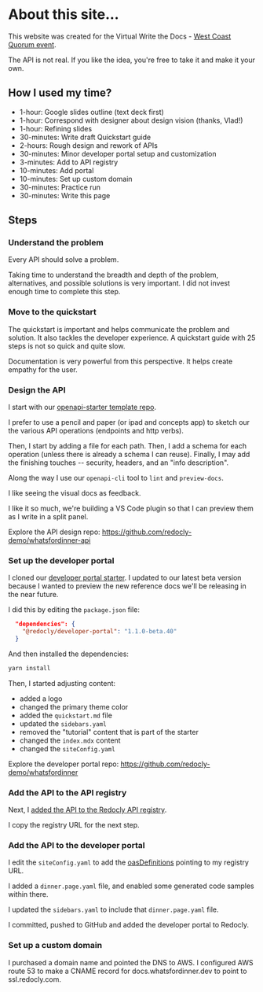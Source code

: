 # About this site...

This website was created for the Virtual Write the Docs - [West Coast Quorum event](https://www.meetup.com/virtual-write-the-docs-west-coast-quorum/events/278612979/).

The API is not real.
If you like the idea, you're free to take it and make it your own.

## How I used my time?

- 1-hour: Google slides outline (text deck first)
- 1-hour: Correspond with designer about design vision (thanks, Vlad!)
- 1-hour: Refining slides
- 30-minutes: Write draft Quickstart guide
- 2-hours: Rough design and rework of APIs
- 30-minutes: Minor developer portal setup and customization
- 3-minutes: Add to API registry
- 10-minutes: Add portal
- 10-minutes: Set up custom domain
- 30-minutes: Practice run
- 30-minutes: Write this page

## Steps

### Understand the problem

Every API should solve a problem.

Taking time to understand the breadth and depth of the problem, alternatives, and possible solutions is very important.
I did not invest enough time to complete this step.

### Move to the quickstart

The quickstart is important and helps communicate the problem and solution.
It also tackles the developer experience.
A quickstart guide with 25 steps is not so quick and quite slow.

Documentation is very powerful from this perspective.
It helps create empathy for the user.

### Design the API

I start with our [openapi-starter template repo](https://github.com/Redocly/openapi-starter).

I prefer to use a pencil and paper (or ipad and concepts app) to sketch our the various API operations (endpoints and http verbs).

Then, I start by adding a file for each path.
Then, I add a schema for each operation (unless there is already a schema I can reuse).
Finally, I may add the finishing touches -- security, headers, and an "info description".

Along the way I use our `openapi-cli` tool to `lint` and `preview-docs`.

I like seeing the visual docs as feedback.

I like it so much, we're building a VS Code plugin so that I can preview them as I write in a split panel.

Explore the API design repo: https://github.com/redocly-demo/whatsfordinner-api

### Set up the developer portal

I cloned our [developer portal starter](https://github.com/Redocly/developer-portal-starter).
I updated to our latest beta version because I wanted to preview the new reference docs we'll be releasing in the near future.

I did this by editing the `package.json` file:

```json
  "dependencies": {
    "@redocly/developer-portal": "1.1.0-beta.40"
  }
```
And then installed the dependencies:

```sh
yarn install
```

Then, I started adjusting content:

- added a logo
- changed the primary theme color
- added the `quickstart.md` file
- updated the `sidebars.yaml`
- removed the "tutorial" content that is part of the starter
- changed the `index.mdx` content
- changed the `siteConfig.yaml`

Explore the developer portal repo: https://github.com/redocly-demo/whatsfordinner

### Add the API to the API registry

Next, I [added the API to the Redocly API registry](https://redoc.ly/docs/workflows/api-registry-quickstart/).

I copy the registry URL for the next step.

### Add the API to the developer portal

I edit the `siteConfig.yaml` to add the [oasDefinitions](https://redoc.ly/docs/developer-portal/configuration/siteconfig/oasdefinitions/) pointing to my registry URL.

I added a `dinner.page.yaml` file, and enabled some generated code samples within there.

I updated the `sidebars.yaml` to include that `dinner.page.yaml` file.

I committed, pushed to GitHub and added the developer portal to Redocly.

### Set up a custom domain

I purchased a domain name and pointed the DNS to AWS.
I configured AWS route 53 to make a CNAME record for docs.whatsfordinner.dev to point to ssl.redocly.com.

